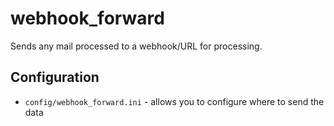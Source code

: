 webhook_forward
========

Sends any mail processed to a webhook/URL for processing.

Configuration
-------------

* `config/webhook_forward.ini` - allows you to configure where to send the data
